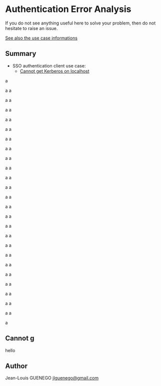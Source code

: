 # Authentication Error Analysis

If you do not see anything useful here to solve your problem, then do not hesitate to raise an issue.

[See also the use case informations](../use-case/)

## Summary

 - SSO authentication client use case:
   - [Cannot get Kerberos on localhost](##Cannot+g)

a

a
a

a
a

a
a

a
a

a
a

a
a

a
a

a
a

a
a

a
a

a
a

a
a

a
a

a
a

a
a

a
a

a
a

a
a

a
a

a
a

a
a

a
a

a
a

a
a

a

## Cannot g

hello

## Author

Jean-Louis GUENEGO <jlguenego@gmail.com>

